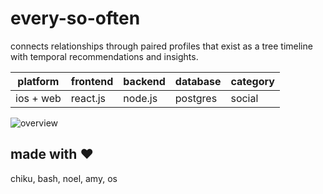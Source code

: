 # every-so-often

connects relationships through paired profiles that exist as a tree timeline with temporal recommendations and insights.

| platform | frontend | backend | database | category |
| -------- | -------- | ------- | -------- | -------- |
| ios + web | react.js | node.js | postgres | social |

![overview](https://github.com/chiikugo/every-so-often/assets/44552816/3ecdb918-8023-4208-902d-d8633185e2c2)

## made with ❤️
chiku, bash, noel, amy, os
